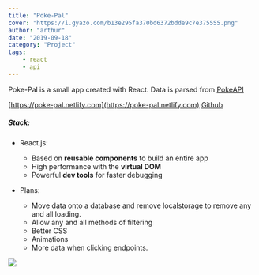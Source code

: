 ```yaml
---
title: "Poke-Pal"
cover: "https://i.gyazo.com/b13e295fa370bd6372bdde9c7e375555.png"
author: "arthur"
date: "2019-09-18"
category: "Project"
tags:
    - react
    - api
---
```


Poke-Pal is a small app created with React. Data is parsed from [PokeAPI](https://pokeapi.co)

[https://poke-pal.netlify.com](https://poke-pal.netlify.com)
[Github](https://github.com/rushman7/Poke-API)

##### Stack:
- React.js:
    - Based on **reusable components** to build an entire app
    - High performance with the **virtual DOM**
    - Powerful **dev tools** for faster debugging

- Plans: 
    - Move data onto a database and remove localstorage to remove any and all loading.
    - Allow any and all methods of filtering
    - Better CSS
    - Animations
    - More data when clicking endpoints.

<img src="https://media.giphy.com/media/kbulNcFDvyWlAhPABt/giphy.gif"/>